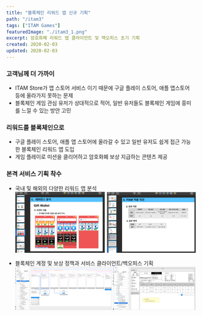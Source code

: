 ```yaml
---
title: "블록체인 리워드 앱 신규 기획"
path: "/itam3"
tags: ["ITAM Games"]
featuredImage: "./itam3_1.png"
excerpt: 암호화폐 리워드 앱 클라이언트 및 백오피스 초기 기획
created: 2020-02-03
updated: 2020-02-03
---
```


### 고객님께 더 가까이

- ITAM Store가 앱 스토어 서비스 이기 때문에 구글 플레이 스토어, 애플 앱스토어 등에 올라가지 못하는 문제
- 블록체인 게임 관심 유저가 상대적으로 적어, 일반 유저들도 블록체인 게임에 흥미를 느낄 수 있는 방안 고민

### 리워드를 블록체인으로

- 구글 플레이 스토어, 애플 앱 스토어에 올라갈 수 있고 일반 유저도 쉽게 접근 가능한 블록체인 리워드 앱 도입
- 게임 플레이로 미션을 클리어하고 암호화폐 보상 지급하는 콘텐츠 제공

### 본격 서비스 기획 착수

- 국내 및 해외의 다양한 리워드 앱 분석
![itam3_2](./itam3_2.png)

- 블록체인 계정 및 보상 정책과 서비스 클라이언트/백오피스 기획
![itam3_3](./itam3_3.png)